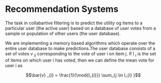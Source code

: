 # Recommendation Systems

The task in collabartive filtering is to predict the utility og items to a particular user (the active user) based on a database of user votes from a sample or population of other users (the user database).

We are implementing a memory based algorithms which operate over the entire user database to make predictions.The user database consists of a set of votes v $_{ij}$ corresponding to the vote of user i on item j. If I $_{i}$ is the set of items on which user i has voted, then we can define the mean vote for user i as 
```math
\bar{v} _{i} = \frac{1}{\mod{I_{i}}} \sum_{j \in I_{i} }
```